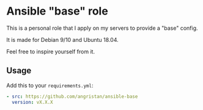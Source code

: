 # Ansible "base" role

This is a personal role that I apply on my servers to provide a "base" config.

It is made for Debian 9/10 and Ubuntu 18.04.

Feel free to inspire yourself from it.

## Usage

Add this to your `requirements.yml`:

```yml
- src: https://github.com/angristan/ansible-base
  version: vX.X.X
```
